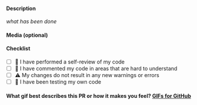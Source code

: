 #### Description

*what has been done*

#### Media (optional)

#### Checklist
- [ ] 👀 I have performed a self-review of my code
- [ ] 💭 I have commented my code in areas that are hard to understand
- [ ] ⚠️ My changes do not result in any new warnings or errors
- [ ] 🎯 I have been testing my own code

#### What gif best describes this PR or how it makes you feel? [GIFs for GitHub](https://chromewebstore.google.com/detail/gifs-for-github/dkgjnpbipbdaoaadbdhpiokaemhlphep)
